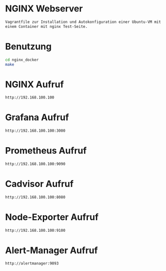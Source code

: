 # NGINX Webserver

```bash
Vagrantfile zur Installation und Autokonfiguration einer Ubuntu-VM mit Docker, 
einem Container mit nginx Test-Seite.
```

# Benutzung

```bash
cd nginx_docker
make
```
# NGINX Aufruf

```bash
http://192.168.100.100
```
# Grafana Aufruf

```bash
http://192.168.100.100:3000
```
# Prometheus Aufruf

```bash
http://192.168.100.100:9090
```
# Cadvisor Aufruf

```bash
http://192.168.100.100:8080
```
# Node-Exporter Aufruf

```bash
http://192.168.100.100:9100
```
# Alert-Manager Aufruf

```bash
http://alertmanager:9093
```